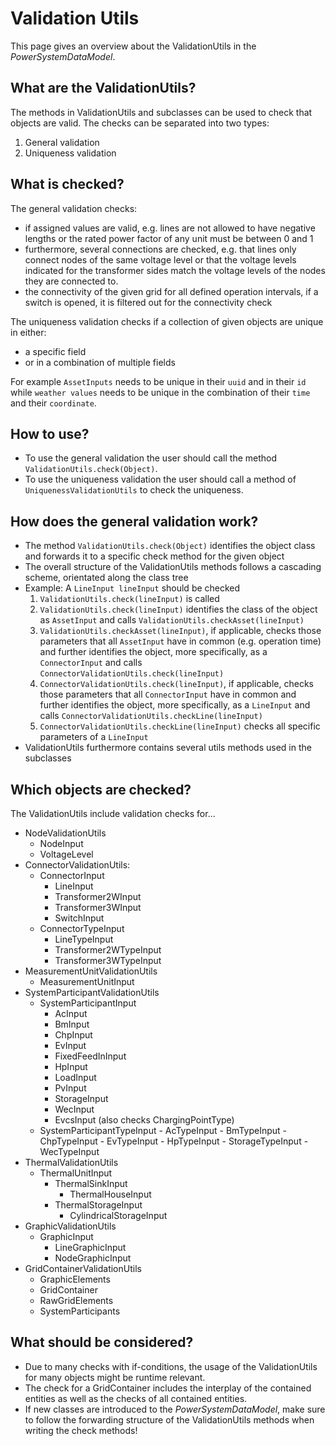 # Validation Utils
This page gives an overview about the ValidationUtils in the *PowerSystemDataModel*.

## What are the ValidationUtils?
The methods in ValidationUtils and subclasses can be used to check that objects are valid. The checks can be separated into two types:
1. General validation
2. Uniqueness validation


## What is checked?
The general validation checks:
- if assigned values are valid, e.g. lines are not allowed to have negative lengths or the rated power factor of any unit must be between 0 and 1
- furthermore, several connections are checked, e.g. that lines only connect nodes of the same voltage level or that the voltage levels indicated for the transformer sides match the voltage levels of the nodes they are connected to.
- the connectivity of the given grid for all defined operation intervals, if a switch is opened, it is filtered out for the connectivity check

The uniqueness validation checks if a collection of given objects are unique in either:
- a specific field
- or in a combination of multiple fields

For example `AssetInputs` needs to be unique in their `uuid` and in their `id` while
`weather values` needs to be unique in the combination of their `time` and their `coordinate`.


## How to use?
- To use the general validation the user should call the method `ValidationUtils.check(Object)`.
- To use the uniqueness validation the user should call a method of `UniquenessValidationUtils` to check the uniqueness.

## How does the general validation work?

- The method `ValidationUtils.check(Object)` identifies the object class and forwards it to a specific check method for the given object
- The overall structure of the ValidationUtils methods follows a cascading scheme, orientated along the class tree
- Example: A `LineInput lineInput` should be checked
    1. `ValidationUtils.check(lineInput)` is called
    2. `ValidationUtils.check(lineInput)` identifies the class of the object as `AssetInput` and calls `ValidationUtils.checkAsset(lineInput)`
    3. `ValidationUtils.checkAsset(lineInput)`, if applicable, checks those parameters that all `AssetInput` have in common (e.g. operation time) and further identifies the object, more specifically, as a `ConnectorInput` and calls `ConnectorValidationUtils.check(lineInput)`
    4. `ConnectorValidationUtils.check(lineInput)`, if applicable, checks those parameters that all `ConnectorInput` have in common and further identifies the object, more specifically, as a `LineInput` and calls `ConnectorValidationUtils.checkLine(lineInput)`
    5. `ConnectorValidationUtils.checkLine(lineInput)` checks all specific parameters of a `LineInput`
- ValidationUtils furthermore contains several utils methods used in the subclasses

## Which objects are checked?
The ValidationUtils include validation checks for...

- NodeValidationUtils
    - NodeInput
    - VoltageLevel
- ConnectorValidationUtils:
    - ConnectorInput
        - LineInput
        - Transformer2WInput
        - Transformer3WInput
        - SwitchInput
    - ConnectorTypeInput
        - LineTypeInput
        - Transformer2WTypeInput
        - Transformer3WTypeInput
- MeasurementUnitValidationUtils
    - MeasurementUnitInput
- SystemParticipantValidationUtils
    - SystemParticipantInput
        - AcInput
        - BmInput
        - ChpInput
        - EvInput
        - FixedFeedInInput
        - HpInput
        - LoadInput
        - PvInput
        - StorageInput
        - WecInput
        - EvcsInput (also checks ChargingPointType)
  - SystemParticipantTypeInput
        - AcTypeInput
        - BmTypeInput
        - ChpTypeInput
        - EvTypeInput
        - HpTypeInput
        - StorageTypeInput
        - WecTypeInput
- ThermalValidationUtils
    - ThermalUnitInput
        - ThermalSinkInput
            - ThermalHouseInput
        - ThermalStorageInput
            - CylindricalStorageInput
- GraphicValidationUtils
    - GraphicInput
        - LineGraphicInput
        - NodeGraphicInput
- GridContainerValidationUtils
    - GraphicElements
    - GridContainer
    - RawGridElements
    - SystemParticipants

## What should be considered?
- Due to many checks with if-conditions, the usage of the ValidationUtils for many objects might be runtime relevant.
- The check for a GridContainer includes the interplay of the contained entities as well as the checks of all contained entities.
- If new classes are introduced to the *PowerSystemDataModel*, make sure to follow the forwarding structure of the ValidationUtils methods when writing the check methods!
